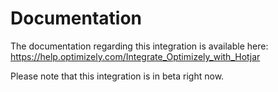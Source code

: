 # Documentation

The documentation regarding this integration is available here: https://help.optimizely.com/Integrate_Optimizely_with_Hotjar

Please note that this integration is in beta right now.
